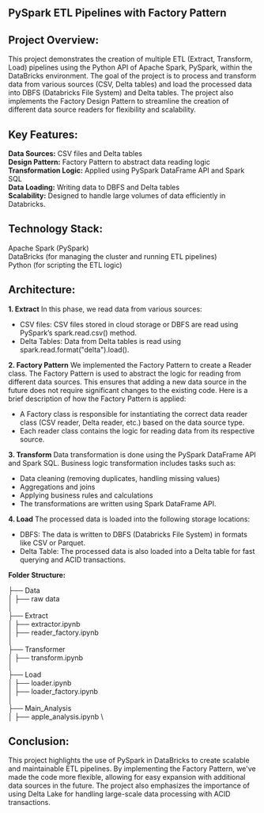 ## PySpark ETL Pipelines with Factory Pattern


## Project Overview:
This project demonstrates the creation of multiple ETL (Extract, Transform, Load) pipelines using the Python API of Apache Spark, PySpark, within the DataBricks environment. The goal of the project is to process and transform data from various sources (CSV, Delta tables) and load the processed data into DBFS (Databricks File System) and Delta tables. The project also implements the Factory Design Pattern to streamline the creation of different data source readers for flexibility and scalability.

## Key Features:
**Data Sources:** CSV files and Delta tables \
**Design Pattern:** Factory Pattern to abstract data reading logic \
**Transformation Logic:** Applied using PySpark DataFrame API and Spark SQL \
**Data Loading:** Writing data to DBFS and Delta tables \
**Scalability:** Designed to handle large volumes of data efficiently in Databricks.

## Technology Stack:
Apache Spark (PySpark) \
DataBricks (for managing the cluster and running ETL pipelines) \
Python (for scripting the ETL logic) 

## Architecture:
**1. Extract**
In this phase, we read data from various sources:

* CSV files: CSV files stored in cloud storage or DBFS are read using PySpark’s spark.read.csv() method.
* Delta Tables: Data from Delta tables is read using spark.read.format("delta").load().

**2. Factory Pattern**
We implemented the Factory Pattern to create a Reader class. The Factory Pattern is used to abstract the logic for reading from different data sources. This ensures that adding a new data source in the future does not require significant changes to the existing code. Here is a brief description of how the Factory Pattern is applied:

* A Factory class is responsible for instantiating the correct data reader class (CSV reader, Delta reader, etc.) based on the data source type.
* Each reader class contains the logic for reading data from its respective source.

**3. Transform**
Data transformation is done using the PySpark DataFrame API and Spark SQL. Business logic transformation includes tasks such as:

* Data cleaning (removing duplicates, handling missing values)
* Aggregations and joins
* Applying business rules and calculations
* The transformations are written using Spark DataFrame API.

**4. Load**
The processed data is loaded into the following storage locations:

* DBFS: The data is written to DBFS (Databricks File System) in formats like CSV or Parquet.
* Delta Table: The processed data is also loaded into a Delta table for fast querying and ACID transactions.

**Folder Structure:**

├── Data \
│   ├── raw data  \
│ \
├── Extract \
│   ├── extractor.ipynb \
│   ├── reader_factory.ipynb \
│ \
├── Transformer \
│   ├── transform.ipynb \
│ \
├── Load \
│   ├── loader.ipynb \
│   ├── loader_factory.ipynb \
│ \
├── Main_Analysis \
│   ├── apple_analysis.ipynb \
    

## Conclusion:
This project highlights the use of PySpark in DataBricks to create scalable and maintainable ETL pipelines. By implementing the Factory Pattern, we've made the code more flexible, allowing for easy expansion with additional data sources in the future. The project also emphasizes the importance of using Delta Lake for handling large-scale data processing with ACID transactions.
